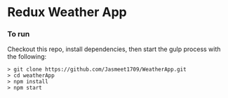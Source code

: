 # Redux Weather App


### To run

Checkout this repo, install dependencies, then start the gulp process with the following:

```
> git clone https://github.com/Jasmeet1709/WeatherApp.git
> cd weatherApp
> npm install
> npm start
```


